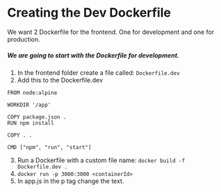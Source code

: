 # Creating the Dev Dockerfile
We want 2 Dockerfile for the frontend. One for development and one for production.  
##### We are going to start with the Dockerfile for development.  
1. In the frontend folder create a file called: ```Dockerfile.dev```  
2. Add this to the Dockerfile.dev  
```
FROM node:alpine

WORKDIR '/app'

COPY package.json .
RUN npm install

COPY . .

CMD ["npm", "run", "start"]
```
3. Run a Dockerfile with a custom file name: ```docker build -f Dockerfile.dev .```  
4. ```docker run -p 3000:3000 <containerId>```
5. In app.js in the p tag change the text.  
